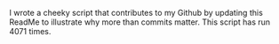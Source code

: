 I wrote a cheeky script that contributes to my Github by updating this ReadMe to illustrate why more than commits matter. This script has run 4071 times.